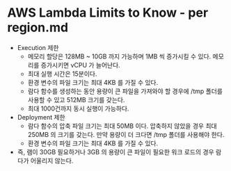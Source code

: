 # AWS Lambda Limits to Know - per region.md

- Execution 제한
  - 메모리 할당은 128MB ~ 10GB 까지 가능하며 1MB 씩 증가시킬 수 있다. 메모리를 증가시키면 vCPU 가 늘어난다. 
  - 최대 실행 시간은 15분이다.
  - 환경 변수의 파일 크기는 최대 4KB 를 가질 수 있다. 
  - 람다 함수를 생성하는 동안 용량이 큰 파일을 가져와야 할 경우에 /tmp 폴더를 사용할 수 있고 512MB 크기를 갖는다.
  - 최대 1000건까지 동시 실행이 가능하다.
- Deployment 제한
  - 람다 함수의 압축 파일 크기는 최대 50MB 이다. 압축하지 않았을 경우 최대 250MB 의 크기를 갖는다. 만약 용량이 더 크다면 /tmp 폴더를 사용해야 한다.
  - 환경 변수의 파일 크기는 최대 4KB 를 가질 수 있다. 
- 즉, 램이 30GB 필요하거나 3GB 의 용량이 큰 파일이 필요한 워크 로드의 경우 람다가 어울리지 않는다.